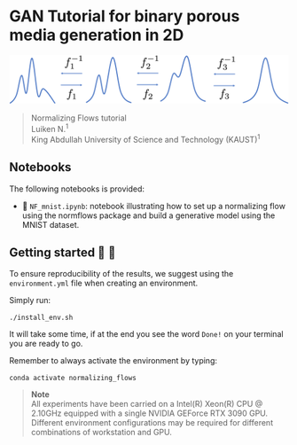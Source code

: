 # GAN Tutorial for binary porous media generation in 2D

![LOGO](flow.png)  

> Normalizing Flows tutorial <br>
> Luiken N.<sup>1</sup> <br>
> King Abdullah University of Science and Technology (KAUST)<sup>1</sup>

## Notebooks
The following notebooks is provided:

- :orange_book: ``NF_mnist.ipynb``: notebook illustrating how to set up a normalizing flow using the normflows package and build a generative model using the MNIST dataset.

## Getting started :space_invader: :robot:
To ensure reproducibility of the results, we suggest using the `environment.yml` file when creating an environment.

Simply run:
```
./install_env.sh
```
It will take some time, if at the end you see the word `Done!` on your terminal you are ready to go.

Remember to always activate the environment by typing:
```
conda activate normalizing_flows
```

> **Note** <br>
> All experiments have been carried on a Intel(R) Xeon(R) CPU @ 2.10GHz equipped with a single NVIDIA GEForce RTX 3090 GPU. Different 
> environment configurations may be required for different combinations of workstation and GPU.
